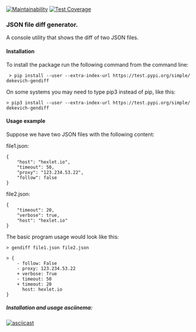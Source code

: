 [![Maintainability](https://api.codeclimate.com/v1/badges/dc3d59db7b47dcdfd224/maintainability)](https://codeclimate.com/github/Dekevich/python-project-lvl2/maintainability)
[![Test Coverage](https://api.codeclimate.com/v1/badges/dc3d59db7b47dcdfd224/test_coverage)](https://codeclimate.com/github/Dekevich/python-project-lvl2/test_coverage)

### JSON file diff generator.

A console utility that shows the diff of two JSON files.

#### Installation

To install the package run the following command from the command line:
    
     > pip install --user --extra-index-url https://test.pypi.org/simple/ dekevich-gendiff

On some systems you may need to type pip3 instead of pip, like this:

    > pip3 install --user --extra-index-url https://test.pypi.org/simple/ dekevich-gendiff

#### Usage example
Suppose we have two JSON files with the following content:
    
file1.json:

    {
        "host": "hexlet.io",
        "timeout": 50,
        "proxy": "123.234.53.22",
        "follow": false
    }
    
file2.json:

    {
        "timeout": 20,
        "verbose": true,
        "host": "hexlet.io"
    }

The basic program usage would look like this:

    > gendiff file1.json file2.json
    
    > {
        - follow: False
        - proxy: 123.234.53.22
        + verbose: True
        - timeout: 50
        + timeout: 20
          host: hexlet.io
    }

##### Installation and usage asciinema:

[![asciicast](https://asciinema.org/a/xNOfmQ1btyhumDj6bo4LkrzEB.svg)](https://asciinema.org/a/xNOfmQ1btyhumDj6bo4LkrzEB)
